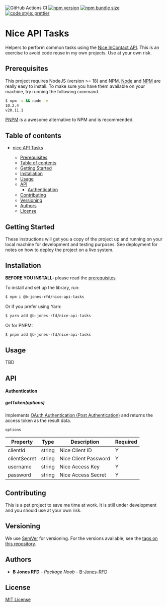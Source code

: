 ![GitHub Actions CI](https://github.com/B-Jones-RFD/nice-api-tasks/actions/workflows/main.yml/badge.svg)
[![npm version](https://img.shields.io/npm/v/@b-jones-rfd/nice-api-tasks.svg?style=flat-square)](https://www.npmjs.com/package/@b-jones-rfd/nice-api-tasks)
[![npm bundle size](https://img.shields.io/bundlephobia/min/%40b-jones-rfd%2Fnice-api-tasks)](https://bundlephobia.com/package/@b-jones-rfd/nice-api-tasks)
[![code style: prettier](https://img.shields.io/badge/code_style-prettier-ff69b4.svg?style=flat-square)](https://github.com/prettier/prettier)

# Nice API Tasks

Helpers to perform common tasks using the [Nice InContact API](https://developer.niceincontact.com/API). This is an exercise to avoid code reuse in my own projects. Use at your own risk.

## Prerequisites

This project requires NodeJS (version >= 18) and NPM.
[Node](http://nodejs.org/) and [NPM](https://npmjs.org/) are really easy to install.
To make sure you have them available on your machine,
try running the following command.

```sh
$ npm -v && node -v
10.2.4
v20.11.1
```

[PNPM](https://pnpm.io/) is a awesome alternative to NPM and is recommended.

## Table of contents

- [nice API Tasks](#nice-api-tasks)

  - [Prerequisites](#prerequisites)
  - [Table of contents](#table-of-contents)
  - [Getting Started](#getting-started)
  - [Installation](#installation)
  - [Usage](#usage)
  - [API](#api)
    - [Authentication](#authentication)
  - [Contributing](#contributing)
  - [Versioning](#versioning)
  - [Authors](#authors)
  - [License](#license)

## Getting Started

These instructions will get you a copy of the project up and running on your local machine for development and testing purposes. See deployment for notes on how to deploy the project on a live system.

## Installation

**BEFORE YOU INSTALL:** please read the [prerequisites](#prerequisites)

To install and set up the library, run:

```sh
$ npm i @b-jones-rfd/nice-api-tasks
```

Or if you prefer using Yarn:

```sh
$ yarn add @b-jones-rfd/nice-api-tasks
```

Or for PNPM:

```sh
$ pnpm add @b-jones-rfd/nice-api-tasks
```

## Usage

TBD

## API

#### Authentication

##### getToken(options)

Implements [OAuth Authentication (Post Authentication)](https://developer.niceincontact.com/API/AuthenticationAPI#/Token/getToken) and returns the access token as the result data.

`options`

| Property     | Type   | Description          | Required |
| ------------ | ------ | -------------------- | -------- |
| clientId     | string | Nice Client ID       | Y        |
| clientSecret | string | Nice Client Password | Y        |
| username     | string | Nice Access Key      | Y        |
| password     | string | Nice Access Secret   | Y        |

## Contributing

This is a pet project to save me time at work. It is still under development and you should use at your own risk.

## Versioning

We use [SemVer](http://semver.org/) for versioning. For the versions available, see the [tags on this repository](https://github.com/B-Jones-RFD/nice-api-tasks/tags).

## Authors

- **B Jones RFD** - _Package Noob_ - [B-Jones-RFD](https://github.com/B-Jones-RFD)

## License

[MIT License](https://github.com/B-Jones-RFD/nice-api-tasks/blob/main/LICENSE)
